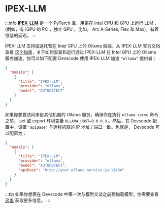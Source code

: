 # IPEX-LLM

:::info
[**IPEX-LLM**](https://github.com/intel-analytics/ipex-llm) 是一个 PyTorch 库，用来在 Intel CPU 和 GPU 上运行 LLM ，(例如，有 iGPU 的 PC ，独立 GPU ，比如， Arc A-Series, Flex 和 Max)，有着很低的延迟。
:::

IPEX-LLM 支持加速托管在 Intel GPU 上的 Ollama 后端。从 IPEX-LLM 官方文档查看 [这个指南](https://ipex-llm.readthedocs.io/en/latest/doc/LLM/Quickstart/ollama_quickstart.html)，关于如何安装和运行通过 IPEX-LLM 在 Intel GPU 上的 Ollama 服务加速。你可以如下配置 Devscode 使用 IPEX-LLM 加速 `"ollama"` 提供者：

```json title="config.json"
{
  "models": [
    {
      "title": "IPEX-LLM",
      "provider": "ollama",
      "model": "AUTODETECT"
    }
  ]
}
```

如果你想要访问来自其他机器的 Ollama 服务，确保你在执行 `ollama serve` 命令之前， set 或 export 环境变量 `OLLAMA_HOST=0.0.0.0` 。然后，在 Devscode 配置中，设置 `'apiBase'` 与远程机器的 IP 地址 / 端口一致。也就是， Devscode 可以配置为：

```json title="config.json"
{
  "models": [
    {
      "title": "IPEX-LLM",
      "provider": "ollama",
      "model": "AUTODETECT",
      "apiBase": "http://your-ollama-service-ip:11434"
    }
  ]
}
```

:::tip
如果你想要在 Devscode 中第一次与模型交谈之前预加载模型，你需要查看 [这里](https://ipex-llm.readthedocs.io/en/latest/doc/LLM/Quickstart/devscode_quickstart.html#pull-and-prepare-the-model) 获取更多信息。
:::
